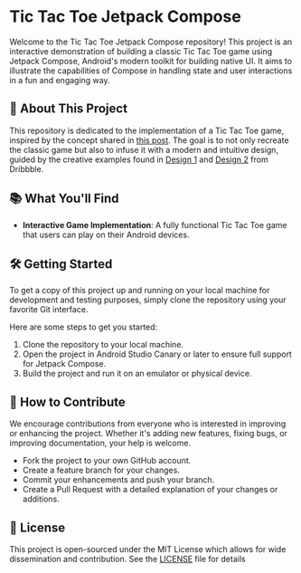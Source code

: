 # Tic Tac Toe Jetpack Compose

Welcome to the Tic Tac Toe Jetpack Compose repository! This project is an interactive demonstration of building a classic Tic Tac Toe game using Jetpack Compose, Android's modern toolkit for building native UI. It aims to illustrate the capabilities of Compose in handling state and user interactions in a fun and engaging way.

## 🚀 About This Project

This repository is dedicated to the implementation of a Tic Tac Toe game, inspired by the concept shared in [this post](https://x.com/Rainmaker1973/status/1779548640530321464). The goal is to not only recreate the classic game but also to infuse it with a modern and intuitive design, guided by the creative examples found in [Design 1](https://dribbble.com/shots/21200948--Tic-Tac-Toe-Simple-but-intuitive-game) and [Design 2](https://dribbble.com/shots/23082700-Tic-Tac-Toe-App) from Dribbble.

## 📚 What You'll Find

- **Interactive Game Implementation**: A fully functional Tic Tac Toe game that users can play on their Android devices.


## 🛠️ Getting Started

To get a copy of this project up and running on your local machine for development and testing purposes, simply clone the repository using your favorite Git interface.

Here are some steps to get you started:

1. Clone the repository to your local machine.
2. Open the project in Android Studio Canary or later to ensure full support for Jetpack Compose.
3. Build the project and run it on an emulator or physical device.

## 🤝 How to Contribute

We encourage contributions from everyone who is interested in improving or enhancing the project. Whether it's adding new features, fixing bugs, or improving documentation, your help is welcome.

- Fork the project to your own GitHub account.
- Create a feature branch for your changes.
- Commit your enhancements and push your branch.
- Create a Pull Request with a detailed explanation of your changes or additions.

## 📄 License

This project is open-sourced under the MIT License which allows for wide dissemination and contribution. See the [LICENSE](LICENSE) file for details
